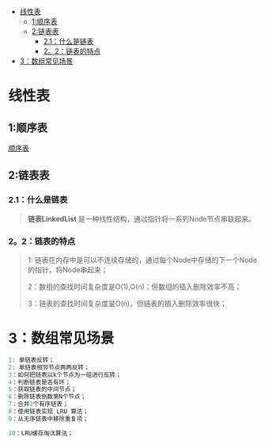 - [线性表](#线性表)
  - [1:顺序表](#1顺序表)
  - [2:链表表](#2链表表)
    - [2.1：什么是链表](#21什么是链表)
    - [2。2：链表的特点](#22链表的特点)
- [3：数组常见场景](#3数组常见场景)


# 线性表

## 1:顺序表

[顺序表](https://github.com/lppgo/over-algorithm/blob/master/03-%E7%BA%BF%E6%80%A7%E8%A1%A8/02-%E9%A1%BA%E5%BA%8F%E8%A1%A8.md)
## 2:链表表
### 2.1：什么是链表
>**链表LinkedList** 是一种线性结构，通过指针将一系列Node节点串联起来。

### 2。2：链表的特点
>1: 链表在内存中是可以不连续存储的，通过每个Node中存储的下一个Node的指针，将Node串起来；
>
>2：数组的查找时间复杂度是O(1),O(n)；但数组的插入删除效率不高；
>
>3：链表的查找时间复杂度是O(n)，但链表的插入删除效率很快；

# 3：数组常见场景
```go
1: 单链表反转；
2: 单链表相邻节点两两反转；
3：如何把链表以k个节点为一组进行反转；
4：判断链表是否有环；
5：获取链表的中间节点；
6：删除链表倒数第N个节点；
7：合并2个有序链表；
8：使用链表实现 LRU 算法；
9：从无序链表中移除重复项；

10：LRU缓存淘汰算法；
```
